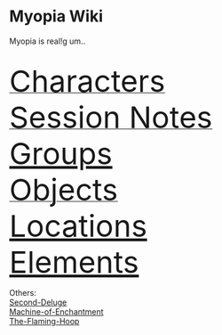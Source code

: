 

<link rel="stylesheet" href="https://cdn.jsdelivr.net/npm/rpg-awesome@latest/css/rpg-awesome.min.css"> 
<link rel="stylesheet" href="https://cdn.jsdelivr.net/npm/remixicon@4.5.0/fonts/remixicon.min.css"> 

# Myopia Wiki

Myopia is real!g
um..

<link rel="shortcut icon" href="/images/favicon.ico">


<br>


<a href="https://discountgrocery.github.io/myopia-wiki/-Myopia/Characters/Characters">
<span style="font-size: 54px;">
<i class="ri-user-line"></i></i> Characters
</span>
</a>
<br>

<a href="https://discountgrocery.github.io/myopia-wiki/-Myopia/Session-Notes/Session-Notes">
<span style="font-size: 54px;">
<i class="ri-booklet-line"></i> Session Notes
</span>
</a>

<br>
<span style="font-size: 54px;">
<a href="https://discountgrocery.github.io/myopia-wiki/-Myopia/Groups/Groups">
<i class="ri-user-community-line"></i> Groups
</a>
</span>

<br>

<a href="https://discountgrocery.github.io/myopia-wiki/-Myopia/Objects/Objects.">
<span style="font-size: 54px;">
<i class="ri-settings-line"></i> Objects
</span>
</a>

<br>
<span style="font-size: 54px;">
<a href="https://discountgrocery.github.io/myopia-wiki/-Myopia/Locations/Locations">
<i class="ri-map-pin-line"></i> Locations
</a>
</span>

<br>
<span style="font-size: 54px;">
<a href="https://discountgrocery.github.io/myopia-wiki/-Myopia/Elements-of-the-Prophecy/Elements-of-the-Prophecy">
<i class="ra ra-circle-of-circles"></i></i></i> Elements
</a>
</span>

<br>

Others:<br>
[Second-Deluge](-Myopia/Second-Deluge.md)<br>
[Machine-of-Enchantment](-Sacrosanct/Machine-of-Enchantment.md)<br>
[The-Flaming-Hoop](-Sacrosanct/The-Flaming-Hoop.md)